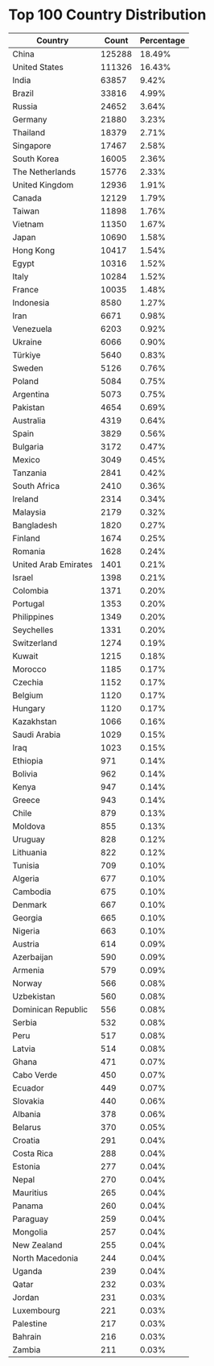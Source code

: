 # Top 100 Country Distribution
| Country | Count | Percentage |
|----|----|----|
| China | 125288 | 18.49% |
| United States | 111326 | 16.43% |
| India | 63857 | 9.42% |
| Brazil | 33816 | 4.99% |
| Russia | 24652 | 3.64% |
| Germany | 21880 | 3.23% |
| Thailand | 18379 | 2.71% |
| Singapore | 17467 | 2.58% |
| South Korea | 16005 | 2.36% |
| The Netherlands | 15776 | 2.33% |
| United Kingdom | 12936 | 1.91% |
| Canada | 12129 | 1.79% |
| Taiwan | 11898 | 1.76% |
| Vietnam | 11350 | 1.67% |
| Japan | 10690 | 1.58% |
| Hong Kong | 10417 | 1.54% |
| Egypt | 10316 | 1.52% |
| Italy | 10284 | 1.52% |
| France | 10035 | 1.48% |
| Indonesia | 8580 | 1.27% |
| Iran | 6671 | 0.98% |
| Venezuela | 6203 | 0.92% |
| Ukraine | 6066 | 0.90% |
| Türkiye | 5640 | 0.83% |
| Sweden | 5126 | 0.76% |
| Poland | 5084 | 0.75% |
| Argentina | 5073 | 0.75% |
| Pakistan | 4654 | 0.69% |
| Australia | 4319 | 0.64% |
| Spain | 3829 | 0.56% |
| Bulgaria | 3172 | 0.47% |
| Mexico | 3049 | 0.45% |
| Tanzania | 2841 | 0.42% |
| South Africa | 2410 | 0.36% |
| Ireland | 2314 | 0.34% |
| Malaysia | 2179 | 0.32% |
| Bangladesh | 1820 | 0.27% |
| Finland | 1674 | 0.25% |
| Romania | 1628 | 0.24% |
| United Arab Emirates | 1401 | 0.21% |
| Israel | 1398 | 0.21% |
| Colombia | 1371 | 0.20% |
| Portugal | 1353 | 0.20% |
| Philippines | 1349 | 0.20% |
| Seychelles | 1331 | 0.20% |
| Switzerland | 1274 | 0.19% |
| Kuwait | 1215 | 0.18% |
| Morocco | 1185 | 0.17% |
| Czechia | 1152 | 0.17% |
| Belgium | 1120 | 0.17% |
| Hungary | 1120 | 0.17% |
| Kazakhstan | 1066 | 0.16% |
| Saudi Arabia | 1029 | 0.15% |
| Iraq | 1023 | 0.15% |
| Ethiopia | 971 | 0.14% |
| Bolivia | 962 | 0.14% |
| Kenya | 947 | 0.14% |
| Greece | 943 | 0.14% |
| Chile | 879 | 0.13% |
| Moldova | 855 | 0.13% |
| Uruguay | 828 | 0.12% |
| Lithuania | 822 | 0.12% |
| Tunisia | 709 | 0.10% |
| Algeria | 677 | 0.10% |
| Cambodia | 675 | 0.10% |
| Denmark | 667 | 0.10% |
| Georgia | 665 | 0.10% |
| Nigeria | 663 | 0.10% |
| Austria | 614 | 0.09% |
| Azerbaijan | 590 | 0.09% |
| Armenia | 579 | 0.09% |
| Norway | 566 | 0.08% |
| Uzbekistan | 560 | 0.08% |
| Dominican Republic | 556 | 0.08% |
| Serbia | 532 | 0.08% |
| Peru | 517 | 0.08% |
| Latvia | 514 | 0.08% |
| Ghana | 471 | 0.07% |
| Cabo Verde | 450 | 0.07% |
| Ecuador | 449 | 0.07% |
| Slovakia | 440 | 0.06% |
| Albania | 378 | 0.06% |
| Belarus | 370 | 0.05% |
| Croatia | 291 | 0.04% |
| Costa Rica | 288 | 0.04% |
| Estonia | 277 | 0.04% |
| Nepal | 270 | 0.04% |
| Mauritius | 265 | 0.04% |
| Panama | 260 | 0.04% |
| Paraguay | 259 | 0.04% |
| Mongolia | 257 | 0.04% |
| New Zealand | 255 | 0.04% |
| North Macedonia | 244 | 0.04% |
| Uganda | 239 | 0.04% |
| Qatar | 232 | 0.03% |
| Jordan | 231 | 0.03% |
| Luxembourg | 221 | 0.03% |
| Palestine | 217 | 0.03% |
| Bahrain | 216 | 0.03% |
| Zambia | 211 | 0.03% |
